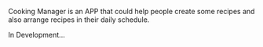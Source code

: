 Cooking Manager is an APP that could help people create some recipes and also arrange recipes in their daily schedule.

In Development...
